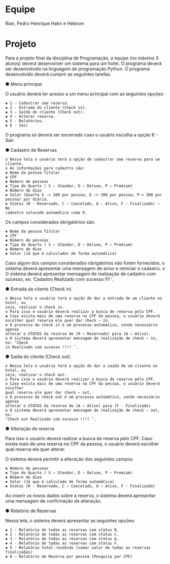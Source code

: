 # Equipe
Rian, Pedro Henrique Hahn e Hebrom

# Projeto
Para a projeto final da disciplina de Programação, a equipe (no máximo 3 alunos) deverá
desenvolver um sistema para um hotel. O programa deverá ser desenvolvido na linguagem de
programação Python. O programa desenvolvido deverá cumprir as seguintes tarefas:

● Menu principal

O usuário deverá ter acesso a um menu principal com as seguintes opções:

    ▪ 1 - Cadastrar uma reserva.
    ▪ 2 - Entrada do cliente (Check in).
    ▪ 3 - Saída do cliente (Check out).
    ▪ 4 - Alterar reserva.
    ▪ 5 - Relatórios.
    ▪ 6 - Sair

O programa só deverá ser encerrado caso o usuário escolha a opção 6 - Sair.

● Cadastro de Reservas

    o Nessa tela o usuário terá a opção de cadastrar uma reserva para um cliente.
    o As informações para cadastro são:
    ▪ Nome da pessoa Titular
    ▪ CPF
    ▪ Número de pessoas
    ▪ Tipo do Quarto ( S – Standar, D – Deluxe, P – Premium)
    ▪ Número de dias
    ▪ Valor (Quarto S -> 100 por pessoa, D –> 200 por pessoa, P-> 300 por
    pessoa) por diária.
    ▪ Status (R - Reservado, C – Cancelado, A – Ativo, F - Finalizado) – No
    cadastro colocado automático como R.

Os campos considerados obrigatórios são:

    ▪ Nome da pessoa Titular
    ▪ CPF
    ▪ Número de pessoas
    ▪ Tipo do Quarto ( S – Standar, D – Deluxe, P – Premium)
    ▪ Número de dias
    ▪ Valor (Já que é calculador de forma automática)

Caso algum dos campos considerados obrigatórios não forem fornecidos, o
sistema deverá apresentar uma mensagem de aviso e reiniciar o cadastro.
o O sistema deverá apresentar mensagem de realização de cadastro com
sucesso, ex: ‘Cadastro Realizado com sucesso !!!! ’.

● Entrada do cliente (Check in).

    o Nessa tela o usuário terá a opção de dar a entrada de um cliente no hotel, ou
    seja, realizar o check in.
    o Para isso o usuário deverá realizar a busca de reserva pelo CPF.
    ▪ Caso exista mais de uma reserva no CPF da pessoa, o usuário deverá
    escolher qual reserva ele quer dar check – in.
    o O processo de check in é um processo automático, sendo necessário apenas
    alterar o STATUS da reserva de (R – Reservado) para (A – Ativo).
    o O sistema deverá apresentar mensagem de realização de check – in, ex: ‘Check
    in Realizado com sucesso !!!! ’.

● Saída do cliente (Check out).

    o Nessa tela o usuário terá a opção de dar a saída de um cliente no hotel, ou
    seja, realizar o check out.
    o Para isso o usuário deverá realizar a busca de reserva pelo CPF.
    o Caso exista mais de uma reserva no CPF da pessoa, o usuário deverá escolher
    qual reserva ele quer dar check – out.
    o O processo de check out é um processo automático, sendo necessário apenas
    alterar o STATUS da reserva de (A – Ativo) para (F - Finalizado)
    o O sistema deverá apresentar mensagem de realização de check – out, ex:
    ‘Check out Realizado com sucesso !!!! ’.

● Alteração de reserva

Para isso o usuário deverá realizar a busca de reserva pelo CPF.
Caso exista mais de uma reserva no CPF da pessoa, o usuário deverá escolher
qual reserva ele quer alterar.

O sistema deverá permitir a alteração dos seguintes campos:

    ▪ Número de pessoas
    ▪ Tipo do Quarto ( S – Standar, D – Deluxe, P – Premium)
    ▪ Número de dias
    ▪ Valor (Já que é calculado de forma automática)
    ▪ Status (R - Reservado, C – Cancelado, A – Ativo, F - Finalizado)

Ao inserir os novos dados sobre a reserva, o sistema deverá apresentar uma
mensagem de confirmação de alteração.

● Relatório de Reservas

Nessa tela, o sistema deverá apresentar as seguintes opções:

    ▪ 1 - Relatório de todas as reservas com status R.
    ▪ 2 - Relatório de todas as reservas com status C.
    ▪ 3 - Relatório de todas as reservas com status A.
    ▪ 4 - Relatório de todas as reservas com status F.
    ▪ 5 - Relatório total recebido (somar valor de todas as reservas
    finalizadas)
    ▪ 6 – Relatório de Reserva por pessoa (Pesquisa por CPF)